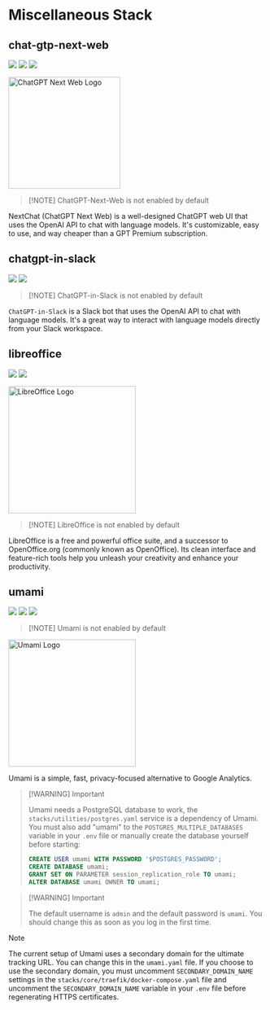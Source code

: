 # Miscellaneous Stack

## chat-gtp-next-web

[![](https://img.shields.io/static/v1?message=yidadaa/chatgpt-next-web&logo=docker&label=docker&color=blue)](https://hub.docker.com/r/yidadaa/chatgpt-next-web)
[![](https://img.shields.io/static/v1?message=ChatGPTNextWeb/ChatGPT-Next-Web&logo=github&label=github)](https://github.com/ChatGPTNextWeb/ChatGPT-Next-Web)
[![](https://img.shields.io/static/v1?message=nextchat.dev&logo=google+chrome&label=website&color=teal)](https://nextchat.dev/)

<img src="https://i.imgur.com/CtZghAF.png" width="220" alt="ChatGPT Next Web Logo">

> [!NOTE] ChatGPT-Next-Web is not enabled by default

NextChat (ChatGPT Next Web) is a well-designed ChatGPT web UI that uses the OpenAI API
to chat with language models. It's customizable, easy to use, and way cheaper than
a GPT Premium subscription.

## chatgpt-in-slack

[![](https://img.shields.io/static/v1?message=juftin/chatgpt-in-slack&logo=docker&label=docker&color=blue)](https://hub.docker.com/r/juftin/chatgpt-in-slack)
[![](https://img.shields.io/static/v1?message=seratch/ChatGPT-in-Slack&logo=github&label=github)](https://github.com/seratch/ChatGPT-in-Slack)

> [!NOTE] ChatGPT-in-Slack is not enabled by default

`ChatGPT-in-Slack` is a Slack bot that uses the OpenAI API to chat with language models.
It's a great way to interact with language models directly from your Slack workspace.

## libreoffice

[![](https://img.shields.io/static/v1?message=linuxserver/libreoffice&logo=docker&label=docker&color=blue)](https://hub.docker.com/r/linuxserver/libreoffice)
[![](https://img.shields.io/static/v1?message=libreoffice.org&logo=google+chrome&label=website&color=teal)](https://libreoffice.org)

<img src="https://i.imgur.com/NRFdFVt.png" width="250" alt="LibreOffice Logo">

> [!NOTE] LibreOffice is not enabled by default

LibreOffice is a free and powerful office suite, and a successor to OpenOffice.org
(commonly known as OpenOffice). Its clean interface and feature-rich tools help you
unleash your creativity and enhance your productivity.

## umami

[![](https://img.shields.io/static/v1?message=umami-software/umami-postgresql&logo=docker&label=docker&color=blue)](https://github.com/umami-software/umami/pkgs/container/umami)
[![](https://img.shields.io/static/v1?message=umami-software/umami&logo=github&label=github)](https://github.com/umami-software/umami)
[![](https://img.shields.io/static/v1?message=umami.is&logo=google+chrome&label=website&color=teal)](https://umami.is)

> [!NOTE] Umami is not enabled by default

<img src="https://i.imgur.com/4iJcXk0.png" width="250" alt="Umami Logo">

Umami is a simple, fast, privacy-focused alternative to Google Analytics.

> [!WARNING] Important
>
> Umami needs a PostgreSQL database to work, the `stacks/utilities/postgres.yaml` service
> is a dependency of Umami. You must also add "umami" to the `POSTGRES_MULTIPLE_DATABASES`
> variable in your `.env` file or manually create the database yourself before starting:
>
> ```sql
> CREATE USER umami WITH PASSWORD '$POSTGRES_PASSWORD';
> CREATE DATABASE umami;
> GRANT SET ON PARAMETER session_replication_role TO umami;
> ALTER DATABASE umami OWNER TO umami;
> ```

> [!WARNING] Important
>
> The default username is `admin` and the default password
> is `umami`. You should change this as soon as you log in the first time.

> [!NOTE]
>
> The current setup of Umami uses a secondary domain for the ultimate
> tracking URL. You can change this in the `umami.yaml` file. If you choose to use
> the secondary domain, you must uncomment `SECONDARY_DOMAIN_NAME` settings in the
> `stacks/core/traefik/docker-compose.yaml` file and uncomment the `SECONDARY_DOMAIN_NAME`
> variable in your `.env` file before regenerating HTTPS certificates.
